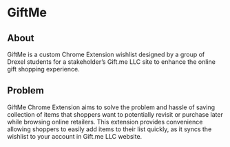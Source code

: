 # GiftMe

## About
GiftMe is a custom Chrome Extension wishlist designed by a group of Drexel students for a stakeholder’s Gift.me LLC 
site to enhance the online gift shopping experience.

## Problem
GiftMe Chrome Extension aims to solve the problem and hassle of saving collection 
of items that shoppers want to potentially revisit or purchase later while browsing online 
retailers. This extension provides convenience allowing shoppers to easily add items to 
their list quickly, as it syncs the wishlist to your account in Gift.me LLC website.


